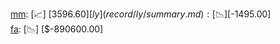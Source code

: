 [mm](record/mm/summary.md): [📈] [$3596.60]  
[ly](record/ly/summary.md): [📉] [$-1495.00]  
[fa](record/fa/summary.md): [📉] [$-890600.00]  
